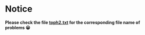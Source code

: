 # Notice
**Please check the file [toph2.txt](description/toph2.txt) for the corresponding file name of problems :grinning:**
